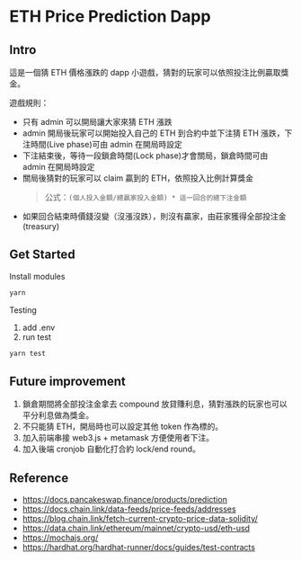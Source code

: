# ETH Price Prediction Dapp

## Intro

這是一個猜 ETH 價格漲跌的 dapp 小遊戲，猜對的玩家可以依照投注比例贏取獎金。

遊戲規則：

- 只有 admin 可以開局讓大家來猜 ETH 漲跌
- admin 開局後玩家可以開始投入自己的 ETH 到合約中並下注猜 ETH 漲跌，下注時間(Live phase)可由 admin 在開局時設定
- 下注結束後，等待一段鎖倉時間(Lock phase)才會關局，鎖倉時間可由 admin 在開局時設定
- 關局後猜對的玩家可以 claim 贏到的 ETH，依照投入比例計算獎金
  > 公式：`(個人投入金額/總贏家投入金額) * 這一回合的總下注金額`
- 如果回合結束時價錢沒變（沒漲沒跌），則沒有贏家，由莊家獲得全部投注金(treasury)

## Get Started

Install modules

```sh
yarn
```

Testing

1. add .env
2. run test

```sh
yarn test
```

## Future improvement

1. 鎖倉期間將全部投注金拿去 compound 放貸賺利息，猜對漲跌的玩家也可以平分利息做為獎金。
2. 不只能猜 ETH，開局時也可以設定其他 token 作為標的。
3. 加入前端串接 web3.js + metamask 方便使用者下注。
4. 加入後端 cronjob 自動化打合約 lock/end round。

## Reference

- <https://docs.pancakeswap.finance/products/prediction>
- <https://docs.chain.link/data-feeds/price-feeds/addresses>
- <https://blog.chain.link/fetch-current-crypto-price-data-solidity/>
- <https://data.chain.link/ethereum/mainnet/crypto-usd/eth-usd>
- <https://mochajs.org/>
- <https://hardhat.org/hardhat-runner/docs/guides/test-contracts>
